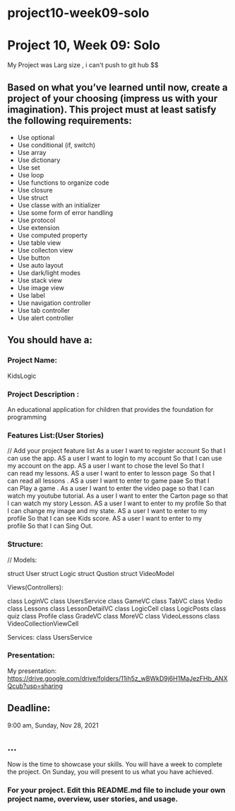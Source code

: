 # project10-week09-solo
# Project 10, Week 09: Solo


My Project was Larg size , i can't push to git hub $$

## Based on what you’ve learned until now, create a project of your choosing (impress us with your imagination). This project must at least satisfy the following requirements:

- Use optional
- Use conditional (if, switch)
- Use array
- Use dictionary
- Use set
- Use loop
- Use functions to organize code
- Use closure
- Use struct
- Use classe with an initializer
- Use some form of error handling
- Use protocol
- Use extension
- Use computed property
- Use table view
- Use collecton view
- Use button
- Use auto layout
- Use dark/light modes
- Use stack view
- Use image view
- Use label
- Use navigation controller
- Use tab controller
- Use alert controller

## You should have a:
### Project Name: 
   KidsLogic

### Project Description :
   An educational application for children that provides the foundation for programming

### Features List:(User Stories)
// Add your project feature list
As a user I want to register account So that I can use the app.
AS a user I want to login to my account So that I can use my account on the app.
AS a user I want to chose the level So that I can read my lessons.
AS a user I want to enter to lesson page  So that I can read all lessons .
AS a user I want to enter to game paae So that I can Play a game .
As a user I want to enter the video page so that I can watch my youtube tutorial.
As a user I want to enter the Carton page so that I can watch my story Lesson.
AS a user I want to enter to my profile So that I can change my image and my state.
AS a user I want to enter to my profile So that I can see Kids score.
AS a user I want to enter to my profile So that I can Sing Out.

### Structure:
// 
Models:

struct User
struct Logic
struct Qustion
struct VideoModel


Views(Controllers):

class LoginVC
class UsersService
class GameVC
class TabVC
class Vedio
class Lessons
class LessonDetailVC
class LogicCell
class LogicPosts
class quiz
class Profile
class GradeVC
class MoreVC
class VideoLessons
class VideoCollectionViewCell


Services:
class UsersService

### Presentation:

My presentation:
https://drive.google.com/drive/folders/11ih5z_wBWkD9j6H1MaJezFHb_ANXQcub?usp=sharing



## Deadline: 
9:00 am, Sunday, Nov 28, 2021 


## ...
Now is the time to showcase your skills. You will have a week to complete the project.
On Sunday, you will present to us what you have achieved. 



### For your project. Edit this README.md file to include your own project name,  overview, user stories, and usage. 
